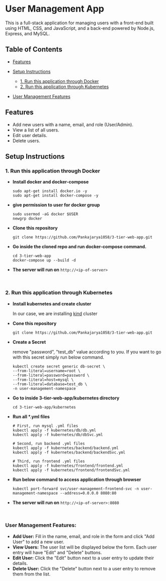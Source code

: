 
# User Management App

This is a full-stack application for managing users with a front-end built using HTML, CSS, and JavaScript, and a back-end powered by Node.js, Express, and MySQL.

## Table of Contents

- [Features](#features)
  
- [Setup Instructions](#setup-instructions)
  - [1. Run this application through Docker](#1-Run-this-application-through-Docker)
  - [2. Run this application through Kubernetes](#2-Run-this-application-through-Kubernetes)
    
- [User Management Features](#User-Management-Features)


## Features

- Add new users with a name, email, and role (User/Admin).
- View a list of all users.
- Edit user details.
- Delete users.


## Setup Instructions


### 1. Run this application through Docker


- **Install docker and docker-compose**
  
  ```
  sudo apt-get install docker.io -y  
  sudo apt-get install docker-compose -y 
  ```
  
- **give permission to user for docker group**

  ```
  sudo usermod -aG docker $USER
  newgrp docker
  ```

- **Clone this repository**

  ```
  git clone https://github.com/Pankajarya1058/3-tier-web-app.git
  ```

- **Go inside the cloned repo and run docker-compose command.**

  ```
  cd 3-tier-web-app
  docker-compose up --build -d
  ```


 - **The server will run on** `http://<ip-of-server>`

<br>

### 2. Run this application through Kubernetes

- **Install kubernetes and create cluster**
  
  In our case, we are installing [kind](https://kind.sigs.k8s.io/docs/user/quick-start#installation) cluster

- **Cone this repository**

  ```
  git clone https://github.com/Pankajarya1058/3-tier-web-app.git
  ```

- **Create a Secret**
  
  remove "password", "test_db" value according to you. If you want to go with this secret simply run below command.  
  ```
  kubectl create secret generic db-secret \
  --from-literal=username=root \
  --from-literal=password=password \
  --from-literal=host=mysql \
  --from-literal=database=test_db \
  -n user-management-namespace
  ```

- **Go to inside 3-tier-web-app/kubernetes directory**

  ```
  cd 3-tier-web-app/kubernetes
  ```

- **Run all \*.yml files**

  ```
  # First, run mysql .yml files
  kubectl apply -f kubernetes/db/db.yml
  kubectl apply -f kubernetes/db/dbSvc.yml
  ```
  ```
  # Second, run backend .yml files
  kubectl apply -f kubernetes/backend/backend.yml
  kubectl apply -f kubernetes/backend/backendSvc.yml
  ```
  ```
  # Third, run frontend .yml files
  kubectl apply -f kubernetes/frontend/frontend.yml
  kubectl apply -f kubernetes/frontend/frontendSvc.yml
  ```

- **Run below command to access application through browser**

  ```
  kubectl port-forward svc/user-management-frontend-svc -n user-management-namespace --address=0.0.0.0 8080:80
  ```

- **The server will run on** `http://<ip-of-server>:8080`
  
<br>


### User Management Features:

- **Add User:** Fill in the name, email, and role in the form and click "Add User" to add a new user.
- **View Users:** The user list will be displayed below the form. Each user entry will have "Edit" and "Delete" buttons.
- **Edit User:** Click the "Edit" button next to a user entry to update their details.
- **Delete User:** Click the "Delete" button next to a user entry to remove them from the list.



